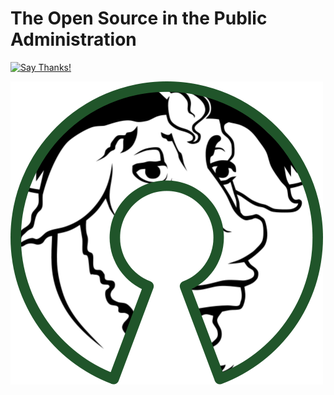 # The Open Source in the Public Administration

[![Say Thanks!](https://img.shields.io/badge/Say%20Thanks-!-1EAEDB.svg)](https://saythanks.io/to/naszam)

![](/assets/500px-free_software_and_open_source_software_composite_logo.svg.png)



